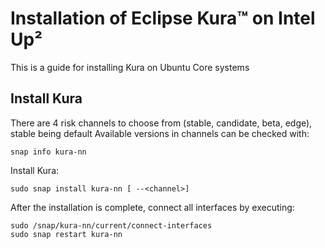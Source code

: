 # Installation of Eclipse Kura™ on Intel Up²

This is a guide for installing Kura on Ubuntu Core systems

## Install Kura

There are 4 risk channels to choose from (stable, candidate, beta, edge), stable being default
Available versions in channels can be checked with:
```
snap info kura-nn
```

Install Kura:
```
sudo snap install kura-nn [ --<channel>]
```
After the installation is complete, connect all interfaces by executing:
```
sudo /snap/kura-nn/current/connect-interfaces
sudo snap restart kura-nn
```